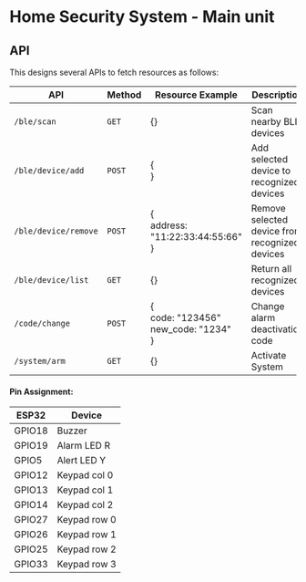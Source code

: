 # Home Security System  - Main unit

## API 

This designs several APIs to fetch resources as follows:

| API                        | Method | Resource Example                                      | Description                                                                              |
| -------------------------- | ------ | ------------------------------------------------------------------- | ----------------------------------------------------------------------------------------|
| `/ble/scan`           | `GET`  | {} | Scan nearby BLE devices |
| `/ble/device/add`     | `POST` | {<br> } | Add selected device to recognized devices |
| `/ble/device/remove`  | `POST` | {<br> address: "11:22:33:44:55:66" <br>} | Remove selected device from recognized devices |
| `/ble/device/list`    | `GET`  | {} | Return all recognized devices |
| `/code/change`        | `POST` | {<br> code: "123456" <br>new_code: "1234" <br>} | Change alarm deactivation code |
| `/system/arm`         | `GET`  | {} | Activate System |

#### Pin Assignment:


| ESP32  | Device  |
| ------ | ------- |
| GPIO18 | Buzzer       |
| GPIO19 | Alarm LED R  |
| GPIO5  | Alert LED Y  |
| GPIO12 | Keypad col 0 |
| GPIO13 | Keypad col 1 |
| GPIO14 | Keypad col 2 |
| GPIO27 | Keypad row 0 |
| GPIO26 | Keypad row 1 |
| GPIO25 | Keypad row 2 |
| GPIO33 | Keypad row 3 |


